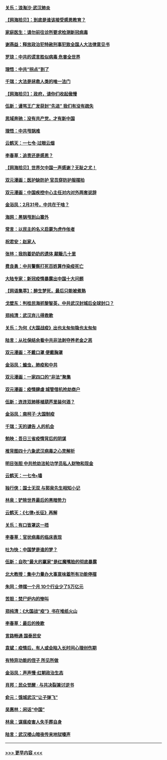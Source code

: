 #### [关乐：浪淘沙·武汉肺炎](../pages/nsc993/n11931792.md?t=03120231) 
#### [【网海拾贝】：到底是谁该接受感恩教育？](../pages/nsc993/n11931552.md?t=03120231) 
#### [家庭医生：请勿前往诊所要求检测新冠病毒](../pages/nsc993/n11929190.md?t=03120231) 
#### [谢燕益：释放政治犯特赦刑事犯致全国人大法律意见书](../pages/nsc993/n11928978.md?t=03120231) 
#### [罗琼：中共的谎言胜似病毒 危害全世界](../pages/nsc993/n11922636.md?t=03120231) 
#### [理悟：中共“拐点”到了](../pages/nsc993/n11928496.md?t=03120231) 
#### [千瑞：大法是拯救人类的唯一法门](../pages/nsc993/n11927637.md?t=03120231) 
#### [【网海拾贝】：政府，请你们收起傲慢](../pages/nsc993/n11926932.md?t=03120231) 
#### [伍新：谩骂王广发获封“先进” 我们有没有疏失](../pages/nsc993/n11926101.md?t=03120231) 
#### [思域奔驰：没有共产党，才有新中国](../pages/nsc993/n11926058.md?t=03120231) 
#### [理悟：中共甩锅难](../pages/nsc993/n11925355.md?t=03120231) 
#### [云鹤天：一七令·过眼云烟](../pages/nsc993/n11925284.md?t=03120231) 
#### [李春草：追责还是感恩？](../pages/nsc993/n11925274.md?t=03120231) 
#### [【网海拾贝】世界欠中国一声感谢？无耻之尤！](../pages/nsc993/n11925239.md?t=03120231) 
#### [双元漫画：医护缺防护 官员穿防护服摆拍](../pages/nsc993/n11923899.md?t=03120231) 
#### [双元漫画：中国疾控中心主任对内对外两套说辞](../pages/nsc993/n11921994.md?t=03120231) 
#### [金浴凤：2月31号，中共在干啥？](../pages/nsc993/n11922706.md?t=03120231) 
#### [海网：黑锅甩到山寨外](../pages/nsc993/n11922688.md?t=03120231) 
#### [常言：以民主的名义启蒙为虎作伥者](../pages/nsc993/n11922217.md?t=03120231) 
#### [祝君安：赵家人](../pages/nsc993/n11922209.md?t=03120231) 
#### [张林：我抱着奶奶的遗体 颠簸几十里](../pages/nsc993/n11920945.md?t=03120231) 
#### [费良勇：中共警察打死百姓算作染疫死亡](../pages/nsc993/n11919264.md?t=03120231) 
#### [大陆专家：新冠疫情暴露出中国十大问题](../pages/nsc993/n11919187.md?t=03120231) 
#### [【网语集萃】：醉生梦死，最后只能被煮熟](../pages/nsc993/n11918994.md?t=03120231) 
#### [戈壁东：判桂民海抓黎智英，中共武汉封城后全球封口？](../pages/nsc993/n11917982.md?t=03120231) 
#### [郑纯清：武汉弃儿得救歌](../pages/nsc993/n11917881.md?t=03120231) 
#### [关乐：为何《大国战疫》出也太匆匆隐也太匆匆](../pages/nsc993/n11917792.md?t=03120231) 
#### [陆言：从社保结余看中共非法剥夺养老金之恶](../pages/nsc993/n11917084.md?t=03120231) 
#### [双元漫画：不戴口罩 便戴胸罩](../pages/nsc993/n11916447.md?t=03120231) 
#### [金浴凤：蝗虫，肺疫和中共](../pages/nsc993/n11916904.md?t=03120231) 
#### [双元漫画：一家四口的“非法”聚集](../pages/nsc993/n11916378.md?t=03120231) 
#### [双元漫画：疫情肆虐 城管借机抢劫商户](../pages/nsc993/n11916310.md?t=03120231) 
#### [伍新：连连双肺移植葫芦里装何酒？](../pages/nsc993/n11913667.md?t=03120231) 
#### [金浴凤：南柯子·大国制疫](../pages/nsc993/n11913657.md?t=03120231) 
#### [千瑞：天的谴告  人的机会](../pages/nsc993/n11913309.md?t=03120231) 
#### [勉映：吾日三省疫情背后的阴谋](../pages/nsc993/n11913079.md?t=03120231) 
#### [推背图四十六象武汉病毒之心灵解析](../pages/nsc993/n11911761.md?t=03120231) 
#### [明目张胆 中共抢劫法轮功学员私人财物和现金](../pages/nsc993/n11910262.md?t=03120231) 
#### [云鹤天：一七令▪墙](../pages/nsc993/n11910627.md?t=03120231) 
#### [独行侠：国士无双 与郭泉先生相知小记](../pages/nsc993/n11910613.md?t=03120231) 
#### [林泉：铲除世界最后的黑暗势力](../pages/nsc993/n11909320.md?t=03120231) 
#### [云鹤天：《七律▪长征》再解](../pages/nsc993/n11909327.md?t=03120231) 
#### [关乐：有口皆罩这一捂](../pages/nsc993/n11908393.md?t=03120231) 
#### [李春草：官状病毒的临床表现](../pages/nsc993/n11908339.md?t=03120231) 
#### [吐为快：中国梦是谁的梦？](../pages/nsc993/n11906564.md?t=03120231) 
#### [伍新：自吹“最大的赢家”是红魔嘴脸的彻底暴露](../pages/nsc993/n11906407.md?t=03120231) 
#### [北大教授：集中力量办大事意味着所有功能停摆](../pages/nsc993/n11904800.md?t=03120231) 
#### [朱同：停摆一个月 10个行业少了5万亿元](../pages/nsc993/n11904498.md?t=03120231) 
#### [苦胆：焚尸炉内的惨叫](../pages/nsc993/n11904479.md?t=03120231) 
#### [郑纯清：《大国战“疫”》书在堆纸火山](../pages/nsc993/n11904450.md?t=03120231) 
#### [李春草：最后的挽歌](../pages/nsc993/n11904441.md?t=03120231) 
#### [言路畅通 国泰民安](../pages/nsc993/n11904222.md?t=03120231) 
#### [袁斌：疫情后，有人或会陷入长时间心理创伤期](../pages/nsc993/n11901514.md?t=03120231) 
#### [有特异功能的侄子 所见所做](../pages/nsc993/n11901154.md?t=03120231) 
#### [金浴凤：声声慢‧红朝政治生态](../pages/nsc993/n11899553.md?t=03120231) 
#### [肖邦：民众觉醒 · 与共决裂兼讨逆书](../pages/nsc993/n11898435.md?t=03120231) 
#### [俞元：饿城武汉“让子弹飞”](../pages/nsc993/n11898344.md?t=03120231) 
#### [吴惠林：闲话“中国”](../pages/nsc993/n11898182.md?t=03120231) 
#### [林泉：谋瘟疫害人失手葬自身](../pages/nsc993/n11897892.md?t=03120231) 
#### [陆言：武汉楼山暗夜传来地狱嚎声](../pages/nsc993/n11897033.md?t=03120231) 

----
#### [ >>> 更早内容 <<< ](../indexes/nsc993-earlier.md)
